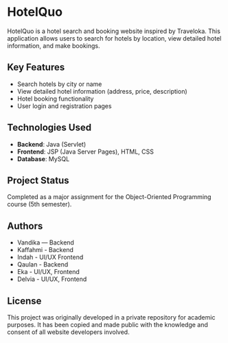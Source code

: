 # HotelQuo

HotelQuo is a hotel search and booking website inspired by Traveloka. This application allows users to search for hotels by location, view detailed hotel information, and make bookings.

## Key Features
- Search hotels by city or name
- View detailed hotel information (address, price, description)
- Hotel booking functionality
- User login and registration pages

## Technologies Used
- **Backend**: Java (Servlet)
- **Frontend**: JSP (Java Server Pages), HTML, CSS
- **Database**: MySQL

## Project Status
Completed as a major assignment for the Object-Oriented Programming course (5th semester).

## Authors
- Vandika — Backend
- Kaffahmi - Backend
- Indah - UI/UX Frontend
- Qaulan - Backend
- Eka - UI/UX, Frontend
- Delvia - UI/UX, Frontend

## License
This project was originally developed in a private repository for academic purposes. It has been copied and made public with the knowledge and consent of all website developers involved.
